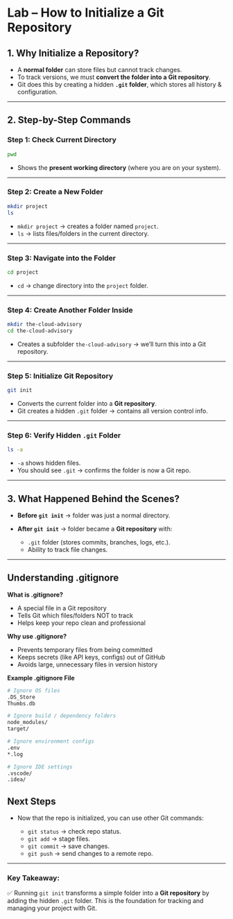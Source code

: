 # Lab – How to Initialize a Git Repository

## 1. Why Initialize a Repository?

* A **normal folder** can store files but cannot track changes.
* To track versions, we must **convert the folder into a Git repository**.
* Git does this by creating a hidden **`.git` folder**, which stores all history & configuration.

---

## 2. Step-by-Step Commands

### Step 1: Check Current Directory

```bash
pwd
```

* Shows the **present working directory** (where you are on your system).

---

### Step 2: Create a New Folder

```bash
mkdir project
ls
```

* `mkdir project` → creates a folder named `project`.
* `ls` → lists files/folders in the current directory.

---

### Step 3: Navigate into the Folder

```bash
cd project
```

* `cd` → change directory into the `project` folder.

---

### Step 4: Create Another Folder Inside

```bash
mkdir the-cloud-advisory
cd the-cloud-advisory
```

* Creates a subfolder `the-cloud-advisory` → we’ll turn this into a Git repository.

---

### Step 5: Initialize Git Repository

```bash
git init
```

* Converts the current folder into a **Git repository**.
* Git creates a hidden `.git` folder → contains all version control info.

---

### Step 6: Verify Hidden `.git` Folder

```bash
ls -a
```

* `-a` shows hidden files.
* You should see `.git` → confirms the folder is now a Git repo.

---

## 3. What Happened Behind the Scenes?

* **Before `git init`** → folder was just a normal directory.
* **After `git init`** → folder became a **Git repository** with:

  * `.git` folder (stores commits, branches, logs, etc.).
  * Ability to track file changes.

---

## Understanding .gitignore

**What is .gitignore?**

- A special file in a Git repository
- Tells Git which files/folders NOT to track
- Helps keep your repo clean and professional

**Why use .gitignore?**

- Prevents temporary files from being committed
- Keeps secrets (like API keys, configs) out of GitHub
- Avoids large, unnecessary files in version history

**Example .gitignore File**

```bash
# Ignore OS files
.DS_Store
Thumbs.db

# Ignore build / dependency folders
node_modules/
target/

# Ignore environment configs
.env
*.log

# Ignore IDE settings
.vscode/
.idea/
```

## Next Steps

* Now that the repo is initialized, you can use other Git commands:

  * `git status` → check repo status.
  * `git add` → stage files.
  * `git commit` → save changes.
  * `git push` → send changes to a remote repo.

---

### Key Takeaway:
✅ Running `git init` transforms a simple folder into a **Git repository** by adding the hidden `.git` folder. This is the foundation for tracking and managing your project with Git.

